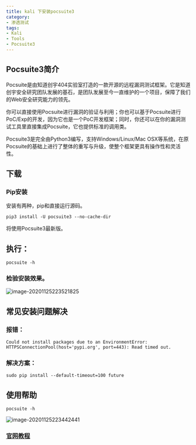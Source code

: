 ```yaml
---
title: kali 下安装pocsuite3
category: 
- 渗透测试
tags: 
- Kali
- Tools
- Pocsuite3
---
```


## Pocsuite3简介

Pocsuite是由知道创宇404实验室打造的一款开源的远程漏洞测试框架。它是知道创宇安全研究团队发展的基石，是团队发展至今一直维护的一个项目，保障了我们的Web安全研究能力的领先。

你可以直接使用Pocsuite进行漏洞的验证与利用；你也可以基于Pocsuite进行PoC/Exp的开发，因为它也是一个PoC开发框架；同时，你还可以在你的漏洞测试工具里直接集成Pocsuite，它也提供标准的调用类。

Pocsuite3是完全由Python3编写，支持Windows/Linux/Mac OSX等系统，在原Pocsuite的基础上进行了整体的重写与升级，使整个框架更具有操作性和灵活性。

## 下载

### Pip安装

安装有两种，pip和直接运行源码。

```
pip3 install -U pocsuite3 --no-cache-dir
```

将使用Pocsuite3最新版。

## 执行：

```
pocsuite -h
```

### 检验安装效果。

![image-20201125223521825](https://cdn.jsdelivr.net/gh/John-tlh/blog/images/2020image-20201125223521825.png)

## 常见安装问题解决

### 报错：

`Could not install packages due to an EnvironmentError: HTTPSConnectionPool(host='pypi.org', port=443): Read timed out.`

### 解决方案：

`sudo pip install --default-timeout=100 future`

## 使用帮助

```
pocsuite -h
```

![image-20201125223442441](https://cdn.jsdelivr.net/gh/John-tlh/blog/images/2020image-20201125223442441.png)

### [官网教程](https://pocsuite.org/)

<!-- more -->

